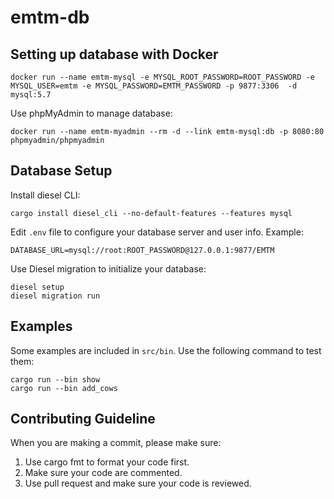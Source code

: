 # emtm-db

## Setting up database with Docker

```
docker run --name emtm-mysql -e MYSQL_ROOT_PASSWORD=ROOT_PASSWORD -e MYSQL_USER=emtm -e MYSQL_PASSWORD=EMTM_PASSWORD -p 9877:3306  -d mysql:5.7
```

Use phpMyAdmin to manage database:
```
docker run --name emtm-myadmin --rm -d --link emtm-mysql:db -p 8080:80 phpmyadmin/phpmyadmin
```

## Database Setup

Install diesel CLI:
```
cargo install diesel_cli --no-default-features --features mysql
```

Edit `.env` file to configure your database server and user info. Example:
```
DATABASE_URL=mysql://root:ROOT_PASSWORD@127.0.0.1:9877/EMTM
```

Use Diesel migration to initialize your database:

```
diesel setup
diesel migration run
```


## Examples

Some examples are included in `src/bin`. Use the following command to test them:
```
cargo run --bin show
cargo run --bin add_cows
```

## Contributing Guideline

When you are making a commit, please make sure:

1. Use cargo fmt to format your code first.
2. Make sure your code are commented.
3. Use pull request and make sure your code is reviewed.



